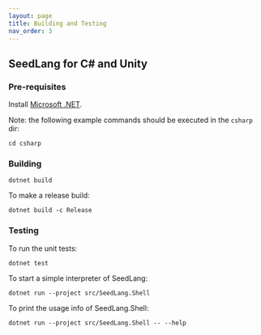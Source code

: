 ```yaml
---
layout: page
title: Building and Testing
nav_order: 3
---
```


## SeedLang for C# and Unity

### Pre-requisites

Install [Microsoft .NET](https://dotnet.microsoft.com/download).

Note: the following example commands should be executed in the `csharp` dir:

```shell
cd csharp
```

### Building

```shell
dotnet build
```

To make a release build:

```shell
dotnet build -c Release
```

### Testing

To run the unit tests:

```shell
dotnet test
```

To start a simple interpreter of SeedLang:

```shell
dotnet run --project src/SeedLang.Shell
```

To print the usage info of SeedLang.Shell:

```shell
dotnet run --project src/SeedLang.Shell -- --help
```
